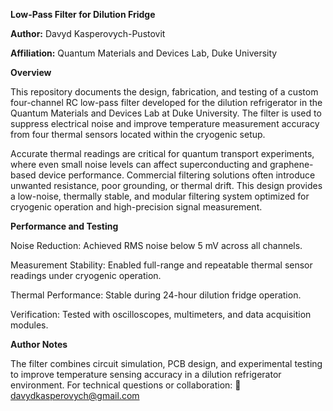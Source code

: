 **Low-Pass Filter for Dilution Fridge**

**Author:** Davyd Kasperovych-Pustovit

**Affiliation:** Quantum Materials and Devices Lab, Duke University

**Overview**

This repository documents the design, fabrication, and testing of a custom four-channel RC low-pass filter developed for the dilution refrigerator in the Quantum Materials and Devices Lab at Duke University. The filter is used to suppress electrical noise and improve temperature measurement accuracy from four thermal sensors located within the cryogenic setup.

Accurate thermal readings are critical for quantum transport experiments, where even small noise levels can affect superconducting and graphene-based device performance. Commercial filtering solutions often introduce unwanted resistance, poor grounding, or thermal drift. This design provides a low-noise, thermally stable, and modular filtering system optimized for cryogenic operation and high-precision signal measurement.

**Performance and Testing**

Noise Reduction: Achieved RMS noise below 5 mV across all channels.

Measurement Stability: Enabled full-range and repeatable thermal sensor readings under cryogenic operation.

Thermal Performance: Stable during 24-hour dilution fridge operation.

Verification: Tested with oscilloscopes, multimeters, and data acquisition modules.

**Author Notes**

The filter combines circuit simulation, PCB design, and experimental testing to improve temperature sensing accuracy in a dilution refrigerator environment.
For technical questions or collaboration:
📧 davydkasperovych@gmail.com
